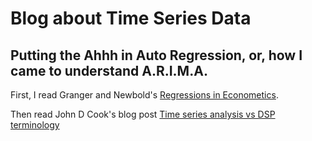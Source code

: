 # Blog about Time Series Data

## Putting the Ahhh in Auto Regression, or, how I came to understand A.R.I.M.A.

First, I read Granger and Newbold's 
[Regressions in Econometics](https://wolfweb.unr.edu/homepage/zal/STAT758/Granger_Newbold_1974.pdf).

Then read John D Cook's blog post 
[Time series analysis vs DSP terminology](https://www.johndcook.com/blog/2017/10/20/time-series-analysis-vs-dsp-terminology-ma-arma-fir-iir/)
